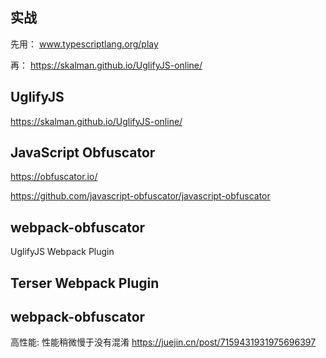 ## 实战
先用：
www.typescriptlang.org/play

再：
https://skalman.github.io/UglifyJS-online/

## UglifyJS
https://skalman.github.io/UglifyJS-online/

## JavaScript Obfuscator
https://obfuscator.io/

https://github.com/javascript-obfuscator/javascript-obfuscator

## webpack-obfuscator
UglifyJS Webpack Plugin

## Terser Webpack Plugin

## webpack-obfuscator
高性能: 性能稍微慢于没有混淆
https://juejin.cn/post/7159431931975696397